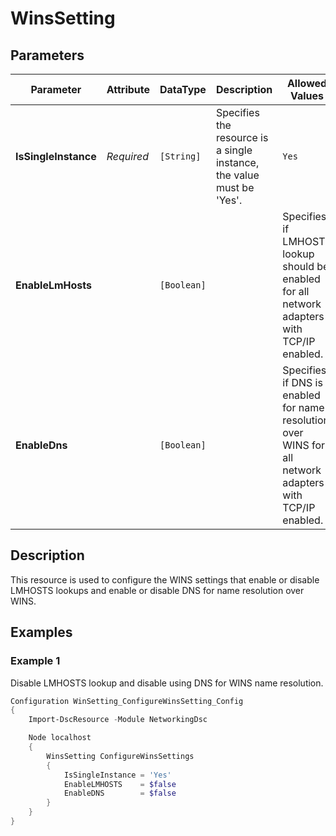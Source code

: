 # WinsSetting

## Parameters

| Parameter            | Attribute  | DataType    | Description                                                           | Allowed Values                                                                                          |
| -------------------- | ---------- | ----------- | --------------------------------------------------------------------- | ------------------------------------------------------------------------------------------------------- |
| **IsSingleInstance** | *Required* | `[String]`  | Specifies the resource is a single instance, the value must be 'Yes'. | `Yes`                                                                                                   |
| **EnableLmHosts**    |            | `[Boolean]` |                                                                       | Specifies if LMHOSTS lookup should be enabled for all network adapters with TCP/IP enabled.             |  |
| **EnableDns**        |            | `[Boolean]` |                                                                       | Specifies if DNS is enabled for name resolution over WINS for all network adapters with TCP/IP enabled. |  |

## Description

This resource is used to configure the WINS settings that enable or disable
LMHOSTS lookups and enable or disable DNS for name resolution over WINS.

## Examples

### Example 1

Disable LMHOSTS lookup and disable using DNS for WINS name resolution.

```powershell
Configuration WinSetting_ConfigureWinsSetting_Config
{
    Import-DscResource -Module NetworkingDsc

    Node localhost
    {
        WinsSetting ConfigureWinsSettings
        {
            IsSingleInstance = 'Yes'
            EnableLMHOSTS    = $false
            EnableDNS        = $false
        }
    }
}
```

